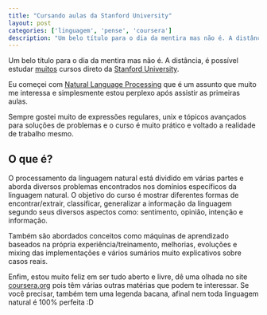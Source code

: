 ```yaml
---
title: "Cursando aulas da Stanford University"
layout: post
categories: ['linguagem', 'pense', 'coursera']
description: "Um belo título para o dia da mentira mas não é. A distância, é possível estudar [muitos][coursera] cursos direto da [Stanford University][stanford]."
---
```

Um belo título para o dia da mentira mas não é. A distância, é possível estudar [muitos][coursera] cursos direto da [Stanford University][stanford].

Eu começei com [Natural Language Processing][nlp] que é um assunto que muito me interessa e simplesmente estou perplexo após assistir as primeiras aulas.

Sempre gostei muito de expressões regulares, unix e tópicos avançados para soluções de problemas e o curso é muito prático e voltado a realidade de trabalho mesmo.

## O que é?

O processamento da linguagem natural está dividido em várias partes e aborda diversos problemas encontrados nos domínios específicos da linguagem natural. 
O objetivo do curso é mostrar diferentes formas de encontrar/extrair, classificar, generalizar a informação da linguagem segundo seus diversos aspectos como: sentimento, opinião, intenção e informação.

Também são abordados conceitos como máquinas de aprendizado baseados na própria experiência/treinamento, melhorias, evoluções e mixing das implementações e vários sumários muito explicativos sobre casos reais.

Enfim, estou muito feliz em ser tudo aberto e livre, dê uma olhada no site [coursera.org][coursera] pois têm várias outras matérias que podem te interessar. Se você precisar, também tem uma legenda bacana, afinal nem toda linguagem natural é 100% perfeita :D


[nlp]:http://nlp-class.org
[stanford]:http://stanford.edu
[coursera]:http://coursera.org

